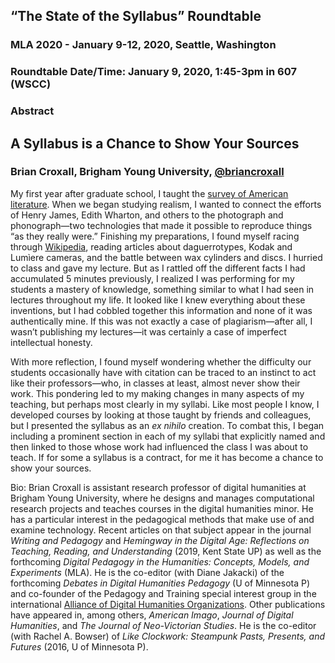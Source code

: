## “The State of the Syllabus” Roundtable
### MLA 2020 - January 9-12, 2020, Seattle, Washington  
### Roundtable Date/Time: January 9, 2020, 1:45-3pm in 607 (WSCC)
### Abstract

## A Syllabus is a Chance to Show Your Sources 
### Brian Croxall, Brigham Young University, [@briancroxall](https://twitter.com/briancroxall)

My first year after graduate school, I taught the [survey of American literature](http://briancroxall.pbworks.com/w/page/8178854/Spring2009AmericanSurvey). When we began studying realism, I wanted to connect the efforts of Henry James, Edith Wharton, and others to the photograph and phonograph—two technologies that made it possible to  reproduce things “as they really were.” Finishing my preparations, I found myself racing through [Wikipedia](https://www.wikipedia.org/), reading articles about daguerrotypes, Kodak and Lumìere cameras, and the battle between wax cylinders and discs. I hurried to class and gave my lecture. But as I rattled off the different facts I had accumulated 5 minutes previously, I realized I was performing for my students a mastery of knowledge, something similar to what I had seen in lectures throughout my life. It looked like I knew everything about these inventions, but I had cobbled together this information and none of it was authentically mine. If this was not exactly a case of plagiarism—after all, I wasn’t publishing my lectures—it was certainly a case of imperfect intellectual honesty. 

With more reflection, I found myself wondering whether the difficulty our students occasionally have with citation can be traced to an instinct to act like their professors—who, in classes at least, almost never show their work. This pondering led to my making changes in many aspects of my teaching, but perhaps most clearly in my syllabi. Like most people I know, I developed courses by looking at those taught by friends and colleagues, but I presented the syllabus as an _ex nihilo_ creation. To combat this, I began including a prominent section in each of my syllabi that explicitly named and then linked to those whose work had influenced the class I was about to teach. If for some a syllabus is a contract, for me it has become a chance to show your sources.

Bio: Brian Croxall is assistant research professor of digital humanities at Brigham Young University, where he designs and manages computational research projects and teaches courses in the digital humanities minor. He has a particular interest in the pedagogical methods that make use of and examine technology. Recent articles on that subject appear in the journal *Writing and Pedagogy* and *Hemingway in the Digital Age: Reflections on Teaching, Reading, and Understanding* (2019, Kent State UP) as well as the forthcoming *Digital Pedagogy in the Humanities: Concepts, Models, and Experiments* (MLA). He is the co-editor (with Diane Jakacki) of the forthcoming *Debates in Digital Humanities Pedagogy* (U of Minnesota P) and co-founder of the Pedagogy and Training special interest group in the international [Alliance of Digital Humanities Organizations](https://adho.org). Other publications have appeared in, among others, *American Imago*, *Journal of Digital Humanities*, and *The Journal of Neo-Victorian Studies*. He is the co-editor (with Rachel A. Bowser) of *Like Clockwork: Steampunk Pasts, Presents, and Futures* (2016, U of Minnesota P).
